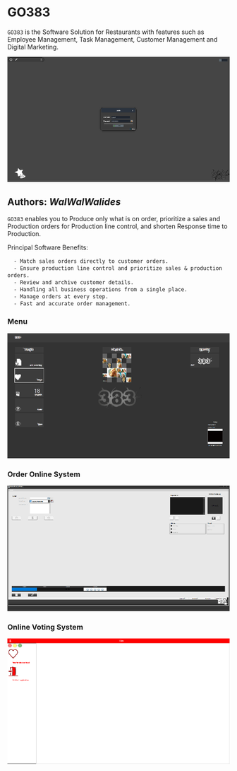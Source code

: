 # GO383
`GO383` is the Software Solution for Restaurants with features such as Employee Management, Task Management, Customer Management and Digital Marketing.

![](Img/GO383_1.png)


**Authors:**  *WalWalWalides*
------

`GO383` enables you to Produce only what is on order, prioritize a sales and Production orders for Production line control, and shorten Response time to Production. 



Principal Software Benefits:

      - Match sales orders directly to customer orders.
      - Ensure production line control and prioritize sales & production orders.
      - Review and archive customer details. 
      - Handling all business operations from a single place.
      - Manage orders at every step.
      - Fast and accurate order management.
      
### Menu     
![](Img/GO383_2.png)

### Order Online System
![](Img/GO383_3.png)

### Online Voting System
![](Img/GO383_4.png)
      

    



